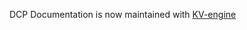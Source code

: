 DCP Documentation is now maintained with [KV-engine](https://github.com/couchbase/kv_engine/tree/master/docs/dcp)

